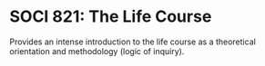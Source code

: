 # SOCI 821: The Life Course

Provides an intense introduction to the life course as a theoretical orientation and methodology (logic of inquiry).